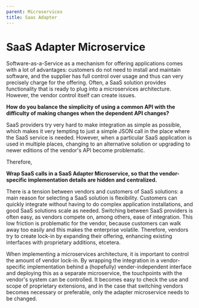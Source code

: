 ```yaml
---
parent: Microservices
title: Saas Adapter
---
```

# SaaS Adapter Microservice

Software-as-a-Service as a mechanism for offering applications comes with a lot of advantages: customers do not need to install and maintain software, and the supplier has full control over usage and thus can very precisely charge for the offering. Often, a SaaS solution provides functionality that is ready to plug into a microservices architecture. However, the vendor control itself can create issues.

**How do you balance the simplicity of using a common API with the difficulty of making changes when the dependent API changes?**

SaaS providers try very hard to make integration as simple as possible, which makes it very tempting to just a simple JSON call in the place where the SaaS service is needed. However, when a particular SaaS application is used in multiple places, changing to an alternative solution or upgrading to newer editions of the vendor's API become problematic.

Therefore,

**Wrap SaaS calls in a SaaS Adapter Microservice, so that the vendor-specific implementation details are hidden and centralized.**

There is a tension between vendors and customers of SaaS solutions: a main reason for selecting a SaaS solution is flexibility. Customers can quickly integrate without having to do complex application installations, and good SaaS solutions scale as needed. Switching between SaaS providers is often easy, as vendors compete on, among others, ease of integration. This low friction is problematic for the vendor, because customers can walk away too easily and this makes the enterprise volatile. Therefore, vendors try to create lock-in by expanding their offering, enhancing existing interfaces with proprietary additions, etcetera.

When implementing a microservices architecture, it is important to control the amount of vendor lock-in. By wrapping the integration in a vendor-specific implementation behind a (hopefully) vender-independent interface and deploying this as a separate microservice, the touchpoints with the vendor's system can be controlled. It becomes easy to check the use and scope of proprietary extensions, and in the case that switching vendors becomes necessary or preferable, only the adapter microservice needs to be changed.

